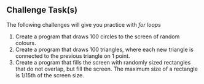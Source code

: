 Challenge Task(s)
-------

The following challenges will give you practice with _for loops_

1. Create a program that draws 100 circles to the screen of random colours.
2. Create a program that draws 100 triangles, where each new triangle is connected to the previous triangle on 1 point.
3. Create a program that fills the screen with randomly sized rectangles that do not overlap, but fill the screen.  The maximum size of a rectangle is 1/15th of the screen size.


